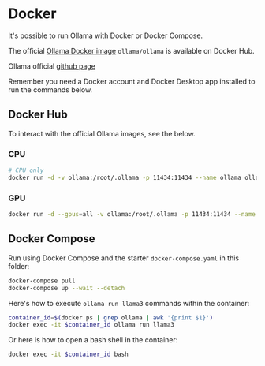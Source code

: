 # Docker

It's possible to run Ollama with Docker or Docker Compose.

The official [Ollama Docker image](https://hub.docker.com/r/ollama/ollama)
`ollama/ollama` is available on Docker Hub.

Ollama official [github page](https://github.com/jmorganca/ollama)

Remember you need a Docker account and Docker Desktop app installed to run the commands below.

## Docker Hub

To interact with the official Ollama images, see the below.

### CPU

```bash
# CPU only
docker run -d -v ollama:/root/.ollama -p 11434:11434 --name ollama ollama/ollama
```

### GPU

```bash
docker run -d --gpus=all -v ollama:/root/.ollama -p 11434:11434 --name ollama ollama/ollama
```

## Docker Compose

Run using Docker Compose and the starter `docker-compose.yaml` in this folder:

```bash
docker-compose pull
docker-compose up --wait --detach
```

Here's how to execute `ollama run llama3` commands within the container:

```bash
container_id=$(docker ps | grep ollama | awk '{print $1}')
docker exec -it $container_id ollama run llama3
```

Or here is how to open a bash shell in the container:

```bash
docker exec -it $container_id bash
```
